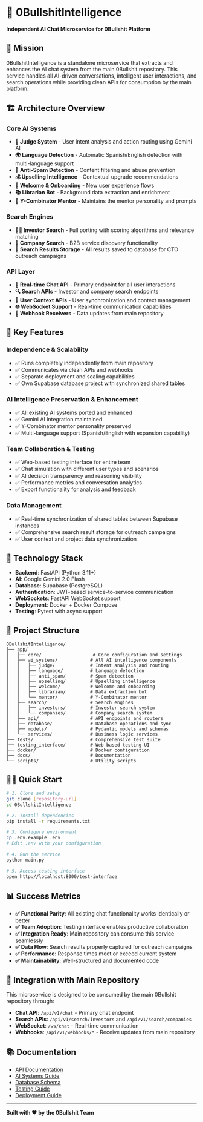 # 🧠 0BullshitIntelligence

**Independent AI Chat Microservice for 0Bullshit Platform**

## 🎯 Mission

0BullshitIntelligence is a standalone microservice that extracts and enhances the AI chat system from the main 0Bullshit repository. This service handles all AI-driven conversations, intelligent user interactions, and search operations while providing clean APIs for consumption by the main platform.

## 🏗️ Architecture Overview

### Core AI Systems
- **🎯 Judge System** - User intent analysis and action routing using Gemini AI
- **🌍 Language Detection** - Automatic Spanish/English detection with multi-language support
- **🚫 Anti-Spam Detection** - Content filtering and abuse prevention
- **💰 Upselling Intelligence** - Contextual upgrade recommendations
- **👋 Welcome & Onboarding** - New user experience flows
- **📚 Librarian Bot** - Background data extraction and enrichment
- **🤖 Y-Combinator Mentor** - Maintains the mentor personality and prompts

### Search Engines
- **👨‍💼 Investor Search** - Full porting with scoring algorithms and relevance matching
- **🏢 Company Search** - B2B service discovery functionality
- **💾 Search Results Storage** - All results saved to database for CTO outreach campaigns

### API Layer
- **🔄 Real-time Chat API** - Primary endpoint for all user interactions
- **🔍 Search APIs** - Investor and company search endpoints
- **👤 User Context APIs** - User synchronization and context management
- **🌐 WebSocket Support** - Real-time communication capabilities
- **📡 Webhook Receivers** - Data updates from main repository

## 🚀 Key Features

### Independence & Scalability
- ✅ Runs completely independently from main repository
- ✅ Communicates via clean APIs and webhooks
- ✅ Separate deployment and scaling capabilities
- ✅ Own Supabase database project with synchronized shared tables

### AI Intelligence Preservation & Enhancement
- ✅ All existing AI systems ported and enhanced
- ✅ Gemini AI integration maintained
- ✅ Y-Combinator mentor personality preserved
- ✅ Multi-language support (Spanish/English with expansion capability)

### Team Collaboration & Testing
- ✅ Web-based testing interface for entire team
- ✅ Chat simulation with different user types and scenarios
- ✅ AI decision transparency and reasoning visibility
- ✅ Performance metrics and conversation analytics
- ✅ Export functionality for analysis and feedback

### Data Management
- ✅ Real-time synchronization of shared tables between Supabase instances
- ✅ Comprehensive search result storage for outreach campaigns
- ✅ User context and project data synchronization

## 🔧 Technology Stack

- **Backend**: FastAPI (Python 3.11+)
- **AI**: Google Gemini 2.0 Flash
- **Database**: Supabase (PostgreSQL)
- **Authentication**: JWT-based service-to-service communication
- **WebSockets**: FastAPI WebSocket support
- **Deployment**: Docker + Docker Compose
- **Testing**: Pytest with async support

## 📁 Project Structure

```
0BullshitIntelligence/
├── app/
│   ├── core/                   # Core configuration and settings
│   ├── ai_systems/            # All AI intelligence components
│   │   ├── judge/             # Intent analysis and routing
│   │   ├── language/          # Language detection
│   │   ├── anti_spam/         # Spam detection
│   │   ├── upselling/         # Upselling intelligence
│   │   ├── welcome/           # Welcome and onboarding
│   │   ├── librarian/         # Data extraction bot
│   │   └── mentor/            # Y-Combinator mentor
│   ├── search/                # Search engines
│   │   ├── investors/         # Investor search system
│   │   └── companies/         # Company search system
│   ├── api/                   # API endpoints and routers
│   ├── database/              # Database operations and sync
│   ├── models/                # Pydantic models and schemas
│   └── services/              # Business logic services
├── tests/                     # Comprehensive test suite
├── testing_interface/         # Web-based testing UI
├── docker/                    # Docker configuration
├── docs/                      # Documentation
└── scripts/                   # Utility scripts
```

## 🏃‍♂️ Quick Start

```bash
# 1. Clone and setup
git clone [repository-url]
cd 0BullshitIntelligence

# 2. Install dependencies
pip install -r requirements.txt

# 3. Configure environment
cp .env.example .env
# Edit .env with your configuration

# 4. Run the service
python main.py

# 5. Access testing interface
open http://localhost:8000/test-interface
```

## 📊 Success Metrics

- **✅ Functional Parity**: All existing chat functionality works identically or better
- **✅ Team Adoption**: Testing interface enables productive collaboration
- **✅ Integration Ready**: Main repository can consume this service seamlessly
- **✅ Data Flow**: Search results properly captured for outreach campaigns
- **✅ Performance**: Response times meet or exceed current system
- **✅ Maintainability**: Well-structured and documented code

## 🔗 Integration with Main Repository

This microservice is designed to be consumed by the main 0Bullshit repository through:

- **Chat API**: `/api/v1/chat` - Primary chat endpoint
- **Search APIs**: `/api/v1/search/investors` and `/api/v1/search/companies`
- **WebSocket**: `/ws/chat` - Real-time communication
- **Webhooks**: `/api/v1/webhooks/*` - Receive updates from main repository

## 📚 Documentation

- [API Documentation](docs/api.md)
- [AI Systems Guide](docs/ai-systems.md)
- [Database Schema](docs/database.md)
- [Testing Guide](docs/testing.md)
- [Deployment Guide](docs/deployment.md)

---

**Built with ❤️ by the 0Bullshit Team**
